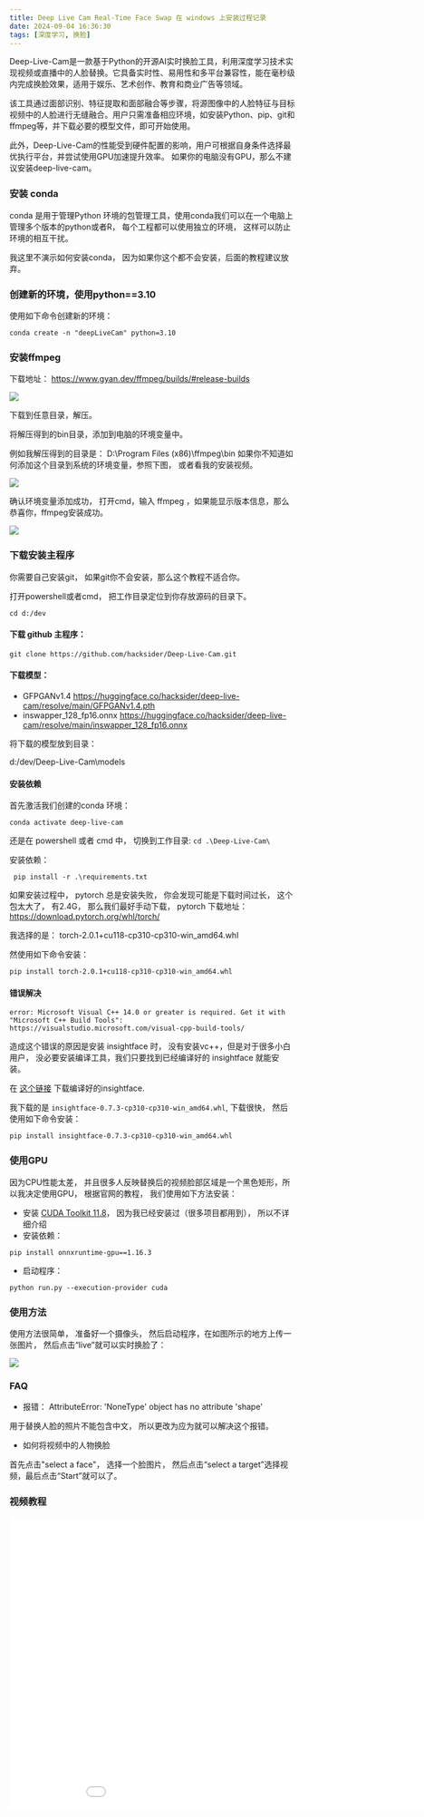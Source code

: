 ```yaml
---
title: Deep Live Cam Real-Time Face Swap 在 windows 上安装过程记录
date: 2024-09-04 16:36:30
tags: [深度学习, 换脸]
---
```


Deep-Live-Cam是一款基于Python的开源AI实时换脸工具，利用深度学习技术实现视频或直播中的人脸替换。它具备实时性、易用性和多平台兼容性，能在毫秒级内完成换脸效果，适用于娱乐、艺术创作、教育和商业广告等领域。

该工具通过面部识别、特征提取和面部融合等步骤，将源图像中的人脸特征与目标视频中的人脸进行无缝融合。用户只需准备相应环境，如安装Python、pip、git和ffmpeg等，并下载必要的模型文件，即可开始使用。


此外，Deep-Live-Cam的性能受到硬件配置的影响，用户可根据自身条件选择最优执行平台，并尝试使用GPU加速提升效率。
如果你的电脑没有GPU，那么不建议安装deep-live-cam。

<!-- more -->

### 安装 conda

conda 是用于管理Python 环境的包管理工具，使用conda我们可以在一个电脑上管理多个版本的python或者R，
每个工程都可以使用独立的环境， 这样可以防止环境的相互干扰。

我这里不演示如何安装conda， 因为如果你这个都不会安装，后面的教程建议放弃。

### 创建新的环境，使用python==3.10

使用如下命令创建新的环境：

```
conda create -n "deepLiveCam" python=3.10
```

### 安装ffmpeg

下载地址：  https://www.gyan.dev/ffmpeg/builds/#release-builds

<img src="download-ffmpeg.png">

下载到任意目录，解压。

将解压得到的bin目录，添加到电脑的环境变量中。

例如我解压得到的目录是： D:\Program Files (x86)\ffmpeg\bin
如果你不知道如何添加这个目录到系统的环境变量，参照下图， 或者看我的安装视频。

<img src="path-ffmpeg.png">

确认环境变量添加成功， 打开cmd，输入 ffmpeg ，如果能显示版本信息，那么恭喜你，ffmpeg安装成功。

<img src="powershell-ffmpeg.png">

### 下载安装主程序

你需要自己安装git， 如果git你不会安装，那么这个教程不适合你。

打开powershell或者cmd， 把工作目录定位到你存放源码的目录下。

```
cd d:/dev
```

#### 下载 github 主程序：

```
git clone https://github.com/hacksider/Deep-Live-Cam.git
```

#### 下载模型：

- GFPGANv1.4 https://huggingface.co/hacksider/deep-live-cam/resolve/main/GFPGANv1.4.pth
- inswapper_128_fp16.onnx https://huggingface.co/hacksider/deep-live-cam/resolve/main/inswapper_128_fp16.onnx

将下载的模型放到目录：

d:/dev/Deep-Live-Cam\models

#### 安装依赖

首先激活我们创建的conda 环境：

```
conda activate deep-live-cam
```

还是在 powershell 或者 cmd 中， 切换到工作目录: `cd .\Deep-Live-Cam\`

安装依赖：

```
 pip install -r .\requirements.txt
```

如果安装过程中， pytorch 总是安装失败， 你会发现可能是下载时间过长， 这个包太大了， 有2.4G， 那么我们最好手动下载，
pytorch 下载地址： https://download.pytorch.org/whl/torch/

我选择的是： torch-2.0.1+cu118-cp310-cp310-win_amd64.whl

然使用如下命令安装：

```
pip install torch-2.0.1+cu118-cp310-cp310-win_amd64.whl
```

#### 错误解决

```
error: Microsoft Visual C++ 14.0 or greater is required. Get it with "Microsoft C++ Build Tools": https://visualstudio.microsoft.com/visual-cpp-build-tools/
```
造成这个错误的原因是安装 insightface 时， 没有安装vc++，但是对于很多小白用户， 没必要安装编译工具，我们只要找到已经编译好的 insightface 就能安装。

在 [这个链接](https://github.com/Gourieff/Assets/blob/main/Insightface/insightface-0.7.3-cp310-cp310-win_amd64.whl) 下载编译好的insightface.

我下载的是  `insightface-0.7.3-cp310-cp310-win_amd64.whl`, 下载很快， 然后使用如下命令安装：

```
pip install insightface-0.7.3-cp310-cp310-win_amd64.whl
```

### 使用GPU

因为CPU性能太差， 并且很多人反映替换后的视频脸部区域是一个黑色矩形，所以我决定使用GPU， 根据官网的教程， 我们使用如下方法安装：

- 安装 [CUDA Toolkit 11.8](https://developer.nvidia.com/cuda-11-8-0-download-archive)， 因为我已经安装过（很多项目都用到）， 所以不详细介绍
- 安装依赖：

```
pip install onnxruntime-gpu==1.16.3
```

- 启动程序：

```
python run.py --execution-provider cuda
```

### 使用方法

使用方法很简单， 准备好一个摄像头， 然后启动程序，在如图所示的地方上传一张图片， 然后点击“live”就可以实时换脸了：

<img src="deeplivecam.png">

### FAQ

- 报错： AttributeError: 'NoneType' object has no attribute 'shape'

用于替换人脸的照片不能包含中文， 所以更改为应为就可以解决这个报错。

- 如何将视频中的人物换脸

首先点击"select a face"， 选择一个脸图片， 然后点击“select a target”选择视频，最后点击“Start”就可以了。

### 视频教程

<iframe width="960" height="515" src="//player.bilibili.com/player.html?bvid=BV1mBtZegEDu&page=1" scrolling="no" border="0" frameborder="no" framespacing="0" allowfullscreen="true"> </iframe>